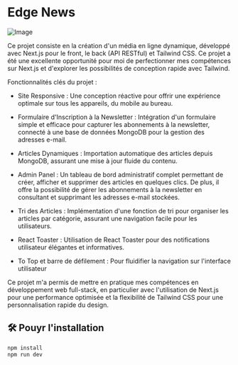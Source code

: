 # Edge News


![Image](edge-home.png)
        

  Ce projet consiste en la création d'un média en ligne dynamique, développé avec Next.js pour le front, le back (API RESTful) et Tailwind CSS. Ce projet a été une excellente opportunité pour moi de perfectionner mes compétences sur Next.js et d'explorer les possibilités de conception rapide avec Tailwind.

       
Fonctionnalités clés du projet :

- Site Responsive : Une conception réactive pour offrir une expérience optimale sur tous les appareils, du mobile au bureau.

- Formulaire d'Inscription à la Newsletter : Intégration d'un formulaire simple et efficace pour capturer les abonnements à la newsletter, connecté à une base de données MongoDB pour la gestion des adresses e-mail.

- Articles Dynamiques : Importation automatique des articles depuis MongoDB, assurant une mise à jour fluide du contenu.

- Admin Panel : Un tableau de bord administratif complet permettant de créer, afficher et supprimer des articles en quelques clics. De plus, il offre la possibilité de gérer les abonnements à la newsletter en consultant et supprimant les adresses e-mail stockées.

- Tri des Articles : Implémentation d'une fonction de tri pour organiser les articles par catégorie, assurant une navigation facile pour les utilisateurs.

- React Toaster : Utilisation de React Toaster pour des notifications utilisateur élégantes et informatives.

- To Top et barre de défilement : Pour fluidifier la navigation sur l'interface utilisateur 

Ce projet m'a permis de mettre en pratique mes compétences en développement web full-stack, en particulier avec l'utilisation de Next.js pour une performance optimisée et la flexibilité de Tailwind CSS pour une personnalisation rapide du design.

## 🛠️ Pouyr l'installation  
```bash
npm install
npm run dev
```